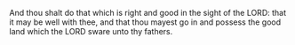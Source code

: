 And thou shalt do that which is right and good in the sight of the LORD: that it may be well with thee, and that thou mayest go in and possess the good land which the LORD sware unto thy fathers.
